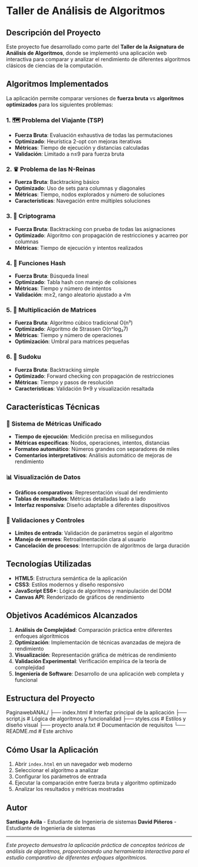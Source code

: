 # Taller de Análisis de Algoritmos

## Descripción del Proyecto

Este proyecto fue desarrollado como parte del **Taller de la Asignatura de Análisis de Algoritmos**, donde se implementó una aplicación web interactiva para comparar y analizar el rendimiento de diferentes algoritmos clásicos de ciencias de la computación.

## Algoritmos Implementados

La aplicación permite comparar versiones de **fuerza bruta** vs **algoritmos optimizados** para los siguientes problemas:

### 1. 🗺️ Problema del Viajante (TSP)
- **Fuerza Bruta**: Evaluación exhaustiva de todas las permutaciones
- **Optimizado**: Heurística 2-opt con mejoras iterativas
- **Métricas**: Tiempo de ejecución y distancias calculadas
- **Validación**: Limitado a n≤9 para fuerza bruta

### 2. ♛ Problema de las N-Reinas
- **Fuerza Bruta**: Backtracking básico
- **Optimizado**: Uso de sets para columnas y diagonales
- **Métricas**: Tiempo, nodos explorados y número de soluciones
- **Características**: Navegación entre múltiples soluciones

### 3. 🔐 Criptograma
- **Fuerza Bruta**: Backtracking con prueba de todas las asignaciones
- **Optimizado**: Algoritmo con propagación de restricciones y acarreo por columnas
- **Métricas**: Tiempo de ejecución y intentos realizados

### 4. 🔢 Funciones Hash
- **Fuerza Bruta**: Búsqueda lineal
- **Optimizado**: Tabla hash con manejo de colisiones
- **Métricas**: Tiempo y número de intentos
- **Validación**: m≥2, rango aleatorio ajustado a √m

### 5. 🧮 Multiplicación de Matrices
- **Fuerza Bruta**: Algoritmo cúbico tradicional O(n³)
- **Optimizado**: Algoritmo de Strassen O(n^log₂7)
- **Métricas**: Tiempo y número de operaciones
- **Optimización**: Umbral para matrices pequeñas

### 6. 🧩 Sudoku
- **Fuerza Bruta**: Backtracking simple
- **Optimizado**: Forward checking con propagación de restricciones
- **Métricas**: Tiempo y pasos de resolución
- **Características**: Validación 9×9 y visualización resaltada

## Características Técnicas

### 🎯 Sistema de Métricas Unificado
- **Tiempo de ejecución**: Medición precisa en milisegundos
- **Métricas específicas**: Nodos, operaciones, intentos, distancias
- **Formateo automático**: Números grandes con separadores de miles
- **Comentarios interpretativos**: Análisis automático de mejoras de rendimiento

### 📊 Visualización de Datos
- **Gráficos comparativos**: Representación visual del rendimiento
- **Tablas de resultados**: Métricas detalladas lado a lado
- **Interfaz responsiva**: Diseño adaptable a diferentes dispositivos

### 🔧 Validaciones y Controles
- **Límites de entrada**: Validación de parámetros según el algoritmo
- **Manejo de errores**: Retroalimentación clara al usuario
- **Cancelación de procesos**: Interrupción de algoritmos de larga duración

## Tecnologías Utilizadas

- **HTML5**: Estructura semántica de la aplicación
- **CSS3**: Estilos modernos y diseño responsivo
- **JavaScript ES6+**: Lógica de algoritmos y manipulación del DOM
- **Canvas API**: Renderizado de gráficos de rendimiento

## Objetivos Académicos Alcanzados

1. **Análisis de Complejidad**: Comparación práctica entre diferentes enfoques algorítmicos
2. **Optimización**: Implementación de técnicas avanzadas de mejora de rendimiento
3. **Visualización**: Representación gráfica de métricas de rendimiento
4. **Validación Experimental**: Verificación empírica de la teoría de complejidad
5. **Ingeniería de Software**: Desarrollo de una aplicación web completa y funcional

## Estructura del Proyecto

PaginawebANAL/
├── index.html          # Interfaz principal de la aplicación
├── script.js           # Lógica de algoritmos y funcionalidad
├── styles.css          # Estilos y diseño visual
├── proyecto anala.txt  # Documentación de requisitos
└── README.md          # Este archivo

## Cómo Usar la Aplicación

1. Abrir `index.html` en un navegador web moderno
2. Seleccionar el algoritmo a analizar
3. Configurar los parámetros de entrada
4. Ejecutar la comparación entre fuerza bruta y algoritmo optimizado
5. Analizar los resultados y métricas mostradas

## Autor

**Santiago Avila** - Estudiante de Ingenieria de sistemas
**David Piñeros** - Estudiante de Ingenieria de sistemas

---

*Este proyecto demuestra la aplicación práctica de conceptos teóricos de análisis de algoritmos, proporcionando una herramienta interactiva para el estudio comparativo de diferentes enfoques algorítmicos.*
